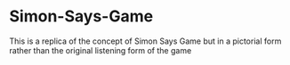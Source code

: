 # Simon-Says-Game
This is a replica of the concept of Simon Says Game but in a pictorial form rather than the original listening form of the game
